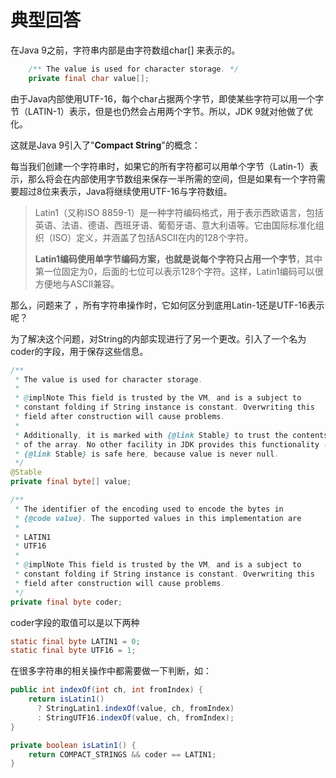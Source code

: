 # 典型回答


在Java 9之前，字符串内部是由字符数组char[] 来表示的。



```java
    /** The value is used for character storage. */
    private final char value[];
```



由于Java内部使用UTF-16，每个char占据两个字节，即使某些字符可以用一个字节（LATIN-1）表示，但是也仍然会占用两个字节。所以，JDK 9就对他做了优化。



这就是Java 9引入了"**Compact String**"的概念：



每当我们创建一个字符串时，如果它的所有字符都可以用单个字节（Latin-1）表示，那么将会在内部使用字节数组来保存一半所需的空间，但是如果有一个字符需要超过8位来表示，Java将继续使用UTF-16与字符数组。



> Latin1（又称ISO 8859-1）是一种字符编码格式，用于表示西欧语言，包括英语、法语、德语、西班牙语、葡萄牙语、意大利语等。它由国际标准化组织（ISO）定义，并涵盖了包括ASCII在内的128个字符。
>
> **Latin1编码使用单字节编码方案，也就是说每个字符只占用一个字节**，其中第一位固定为0，后面的七位可以表示128个字符。这样，Latin1编码可以很方便地与ASCII兼容。
>



那么，问题来了 ，所有字符串操作时，它如何区分到底用Latin-1还是UTF-16表示呢？



为了解决这个问题，对String的内部实现进行了另一个更改。引入了一个名为coder的字段，用于保存这些信息。



```java
/**
 * The value is used for character storage.
 *
 * @implNote This field is trusted by the VM, and is a subject to
 * constant folding if String instance is constant. Overwriting this
 * field after construction will cause problems.
 *
 * Additionally, it is marked with {@link Stable} to trust the contents
 * of the array. No other facility in JDK provides this functionality (yet).
 * {@link Stable} is safe here, because value is never null.
 */
@Stable
private final byte[] value;

/**
 * The identifier of the encoding used to encode the bytes in
 * {@code value}. The supported values in this implementation are
 *
 * LATIN1
 * UTF16
 *
 * @implNote This field is trusted by the VM, and is a subject to
 * constant folding if String instance is constant. Overwriting this
 * field after construction will cause problems.
 */
private final byte coder;
```

<u></u>

coder字段的取值可以是以下两种



```java
static final byte LATIN1 = 0;
static final byte UTF16 = 1;
```



在很多字符串的相关操作中都需要做一下判断，如：



```java
public int indexOf(int ch, int fromIndex) {
    return isLatin1() 
      ? StringLatin1.indexOf(value, ch, fromIndex) 
      : StringUTF16.indexOf(value, ch, fromIndex);
}  

private boolean isLatin1() {
    return COMPACT_STRINGS && coder == LATIN1;
}
```

